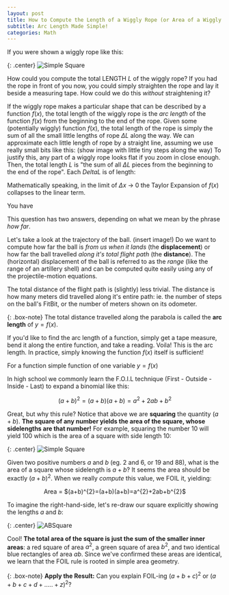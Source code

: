 ```yaml
---
layout: post
title: How to Compute the Length of a Wiggly Rope (or Area of a Wiggly Surface)
subtitle: Arc Length Made Simple!
categories: Math
---
```


If you were shown a wiggly rope like this:

{: .center}
![Simple Square](/img/Square.png) 

How could you compute the total LENGTH $L$ of the wiggly rope?
If you had the rope in front of you now, you could simply straighten the rope and lay it beside a measuring tape.
How could we do this _without_ straightening it?

If the wiggly rope makes a particular shape that can be described by a function $f(x)$, the total length of the wiggly rope is the _arc length_ of the function $f(x)$ from the beginning to the end of the rope.
Given some (potentially wiggly) function $f(x)$, the total length of the rope is simply the sum of all the small little lengths of rope $\Delta L$ along the way.
We can approximate each little length of rope by a straight line, assuming we use really small bits like this:
(show image with little tiny steps along the way)
To justify this, any part of a wiggly rope looks flat if you zoom in close enough.
Then, the total length $L$ is "the sum of all $\Delta L$ pieces from the beginning to the end of the rope".
Each $Delta L$ is of length:





Mathematically speaking, in the limit of $\Delta x$ -> 0 the Taylor Expansion of $f(x)$ collapses to the linear term. 


You have 

This question has two answers, depending on what we mean by the phrase _how far_.

Let's take a look at the trajectory of the ball. 
(insert image!)
Do we want to compute how far the ball is _from us when it lands_ (the **displacement**) or how far the ball travelled _along it's total flight path_ (the **distance**). 
The (horizontal) displacement of the ball is referred to as the _range_ (like the range of an artillery shell) and can be computed quite easily using any of the projectile-motion equations.

The total distance of the flight path is (slightly) less trivial.
The distance is how many meters did travelled along it's entire path: ie. the number of steps on the ball's FitBit, or the number of meters shown on its odometer.

{: .box-note} 
The total distance travelled along the parabola is called the **arc length** of $y = f(x)$.

If you'd like to find the arc length of a function, simply get a tape measure, bend it along the entire function, and take a reading. Voila! This is the arc length. In practice, simply knowing the function $f(x)$ itself is sufficient!




For a function simple function of one variable $y=f(x)$






In high school we commonly learn the F.O.I.L technique (First - Outside - Inside - Last) to expand a binomial like this: <br />

$$(a+b)^{2}=(a+b)(a+b)=a^{2}+2ab+b^{2}$$

Great, but why this rule? Notice that above we are **squaring** the quantity $(a+b)$. 
**The square of any number yields the area of the square, whose sidelengths are that number!** 
For example, squaring the number 10 will yield 100 which is the area of a square with side length 10: <br />

{: .center}
![Simple Square](/img/Square.png)

Given two positive numbers $a$ and $b$ (eg. 2 and 6, or 19 and 88), what is the area of a square whose sidelength is $a+b$? It seems the area should be exactly $(a+b)^{2}$. When we really _compute_ this value, we FOIL it, yielding:
<p align='center'>
Area = $(a+b)^{2}=(a+b)(a+b)=a^{2}+2ab+b^{2}$
  </p>

To imagine the right-hand-side, let's re-draw our square explicitly showing the lengths $a$ and $b$: <br />

{: .center}
![ABSquare](/img/absquare.png)

Cool! **The total area of the square is just the sum of the smaller inner areas**: a red square of area $a^{2}$, a green square of area $b^{2}$, and two identical blue rectangles of area $ab$. 
Since we've confirmed these areas are identical, we learn that the FOIL rule is rooted in simple area geometry. <br /> 

{: .box-note} 
**Apply the Result:** Can you explain FOIL-ing $(a+b+c)^{2}$ or $(a+b+c+d+.....+z)^{2}$?






